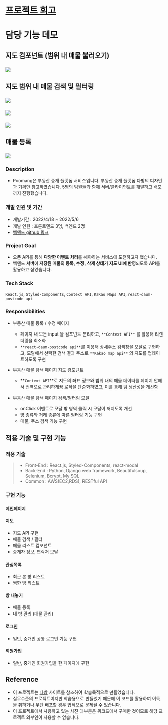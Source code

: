 
# [프로젝트 회고](https://velog.io/@leetekwoo/2%EC%B0%A8-%ED%94%84%EB%A1%9C%EC%A0%9D%ED%8A%B8-%ED%9A%8C%EA%B3%A0)
# 담당 기능 데모

## 지도 컴포넌트 (범위 내 매물 불러오기)
### <img src="public/poomang_map.gif">

## 지도 범위 내 매물 검색 및 필터링
### <img src="public/poomang_search.gif">
### <img src="public/poomang_filter_1.gif">
### <img src="public/poomang_filter_2.gif">

## 매물 등록 
### <img src="public/poomang_register.gif">


### Description

- Poomang은 부동산 중개 플랫폼 서비스입니다. 부동산 중개 플랫폼 다방의 디자인과 기획만 참고하였습니다. 5명의 팀원들과 함께 서버/클라이언트를 개발하고 배포까지 진행했습니다.  
### 개발 인원 및 기간

- 개발기간 : 2022/4/18 ~ 2022/5/6
- 개발 인원 : 프론트엔드 3명, 백엔드 2명
- [백엔드 github 링크](https://github.com/wecode-bootcamp-korea/justcode-4-2nd-poomuh-back)

### Project Goal

- 오픈 API를 통해 **다양한 이벤트 처리**를 해야하는 서비스에 도전하고자 했습니다.
- 백엔드 **서버에 저장된 매물의 등록, 수정, 삭제 상태가 지도 UI에 반영**되도록 API를 활용하고 싶었습니다.

### Tech Stack

`React.js`, `Styled-Components`, `Context API`, `KaKao Maps API`, `react-daum-postcode api` 

### Responsibilities

- 부동산 매물 등록 / 수정 페이지
    - 페이지 내 모든 input 을 컴포넌트 분리하고, `**Context API**` 를 활용해 리렌더링을 최소화
    - `**react-daum-postcode api**`를 이용해 상세주소 검색창을 모달로 구현하고, 모달에서 선택한 검색 결과 주소로 `**Kakao map api**` 의 지도를 업데이트하도록 구현

- 부동산 매물 탐색 페이지 지도 컴포넌트
    - **`Context API`**로 지도의 좌표 정보와 범위 내의 매물 데이터를 페이지 안에서 전역으로 관리하게끔 로직을 단순화하였고, 이를 통해 팀 생산성을 개선함
    
- 부동산 매물 탐색 페이지 검색/필터링 모달
    - onClick 이벤트로 모달 밖 영역 클릭 시 모달이 꺼지도록 개선
    - 방 종류와 거래 종류에 따른 필터링 기능 구현
    - 매물, 주소 검색 기능 구현

## 적용 기술 및 구현 기능

### 적용 기술

> - Front-End : React.js, Styled-Components, react-modal
> - Back-End : Python, Django web framework, Beautifulsoup, Selenium, Bcrypt, My SQL
> - Common : AWS(EC2,RDS), RESTful API

### 구현 기능

#### 메인페이지

#### 지도

- 지도 API 구현
- 매물 검색 / 필터
- 매물 리스트 컴포넌트
- 중개자 정보, 연락처 모달

#### 관심목록

- 최근 본 방 리스트
- 찜한 방 리스트

#### 방 내놓기

- 매물 등록
- 내 방 관리 (매물 관리)

#### 로그인

- 일반, 중개인 공통 로그인 기능 구현

#### 회원가입

- 일반, 중개인 회원가입을 한 페이지에 구현

## Reference

- 이 프로젝트는 [다방](http://dabangapp.com) 사이트를 참조하여 학습목적으로 만들었습니다.
- 실무수준의 프로젝트이지만 학습용으로 만들었기 때문에 이 코드를 활용하여 이득을 취하거나 무단 배포할 경우 법적으로 문제될 수 있습니다.
- 이 프로젝트에서 사용하고 있는 사진 대부분은 위코드에서 구매한 것이므로 해당 프로젝트 외부인이 사용할 수 없습니다.
